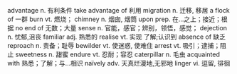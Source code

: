 advantage n. 有利条件
take advantage of 利用
migration n. 迁移, 移居
a flock of 一群
burn vt. 燃烧；
chimney n. 烟囱, 烟筒
upon prep. 在…之上；接近；根据
no end of 无数；大量
sense n. 官能，感官；辨别，领悟，感觉；
dejection n. 忧郁,沮丧
familiar adj. 熟悉的
realise vt. 实现 了解;认识到
absence of 缺乏
reproach n. 责备；耻辱
bewilder vt. 使迷惑, 使难住
arrest vt. 吸引；逮捕；阻止
sweetness n. 甜蜜
endure vt. 忍耐；容忍
caterpillar n. 毛虫
acquainted with 熟悉；了解；与…相识
naïvely adv. 天真烂漫地,无邪地
linger vi. 逗留, 徘徊
